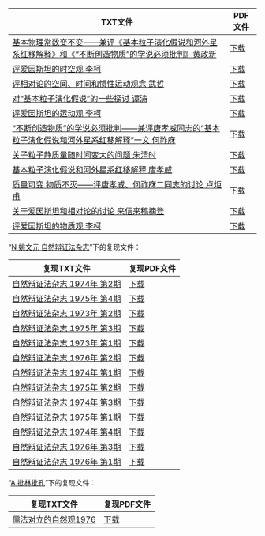 | TXT文件 | PDF文件 |
| ------- | ------- |
| [基本物理常数变不变——兼评《基本粒子演化假说和河外星系红移解释》和《“不断创造物质”的学说必须批判》黄政新](N%20%E5%A4%8D%E6%97%A6%E5%AD%A6%E6%8A%A5%E8%87%AA%E7%84%B6%E7%A7%91%E5%AD%A6%E7%89%88/%E5%9F%BA%E6%9C%AC%E7%89%A9%E7%90%86%E5%B8%B8%E6%95%B0%E5%8F%98%E4%B8%8D%E5%8F%98%E2%80%94%E2%80%94%E5%85%BC%E8%AF%84%E3%80%8A%E5%9F%BA%E6%9C%AC%E7%B2%92%E5%AD%90%E6%BC%94%E5%8C%96%E5%81%87%E8%AF%B4%E5%92%8C%E6%B2%B3%E5%A4%96%E6%98%9F%E7%B3%BB%E7%BA%A2%E7%A7%BB%E8%A7%A3%E9%87%8A%E3%80%8B%E5%92%8C%E3%80%8A%E2%80%9C%E4%B8%8D%E6%96%AD%E5%88%9B%E9%80%A0%E7%89%A9%E8%B4%A8%E2%80%9D%E7%9A%84%E5%AD%A6%E8%AF%B4%E5%BF%85%E9%A1%BB%E6%89%B9%E5%88%A4%E3%80%8B%E9%BB%84%E6%94%BF%E6%96%B0.txt) | [下载](N%20%E5%A4%8D%E6%97%A6%E5%AD%A6%E6%8A%A5%E8%87%AA%E7%84%B6%E7%A7%91%E5%AD%A6%E7%89%88/%E5%9F%BA%E6%9C%AC%E7%89%A9%E7%90%86%E5%B8%B8%E6%95%B0%E5%8F%98%E4%B8%8D%E5%8F%98%E2%80%94%E2%80%94%E5%85%BC%E8%AF%84%E3%80%8A%E5%9F%BA%E6%9C%AC%E7%B2%92%E5%AD%90%E6%BC%94%E5%8C%96%E5%81%87%E8%AF%B4%E5%92%8C%E6%B2%B3%E5%A4%96%E6%98%9F%E7%B3%BB%E7%BA%A2%E7%A7%BB%E8%A7%A3%E9%87%8A%E3%80%8B%E5%92%8C%E3%80%8A%E2%80%9C%E4%B8%8D%E6%96%AD%E5%88%9B%E9%80%A0%E7%89%A9%E8%B4%A8%E2%80%9D%E7%9A%84%E5%AD%A6%E8%AF%B4%E5%BF%85%E9%A1%BB%E6%89%B9%E5%88%A4%E3%80%8B%E9%BB%84%E6%94%BF%E6%96%B0.pdf) |
| [评爱因斯坦的时空观 李柯](N%20%E5%A4%8D%E6%97%A6%E5%AD%A6%E6%8A%A5%E8%87%AA%E7%84%B6%E7%A7%91%E5%AD%A6%E7%89%88/%E8%AF%84%E7%88%B1%E5%9B%A0%E6%96%AF%E5%9D%A6%E7%9A%84%E6%97%B6%E7%A9%BA%E8%A7%82%20%E6%9D%8E%E6%9F%AF.txt) | [下载](N%20%E5%A4%8D%E6%97%A6%E5%AD%A6%E6%8A%A5%E8%87%AA%E7%84%B6%E7%A7%91%E5%AD%A6%E7%89%88/%E8%AF%84%E7%88%B1%E5%9B%A0%E6%96%AF%E5%9D%A6%E7%9A%84%E6%97%B6%E7%A9%BA%E8%A7%82%20%E6%9D%8E%E6%9F%AF.pdf) |
| [评相对论的空间、时间和惯性运动观念 武哲](N%20%E5%A4%8D%E6%97%A6%E5%AD%A6%E6%8A%A5%E8%87%AA%E7%84%B6%E7%A7%91%E5%AD%A6%E7%89%88/%E8%AF%84%E7%9B%B8%E5%AF%B9%E8%AE%BA%E7%9A%84%E7%A9%BA%E9%97%B4%E3%80%81%E6%97%B6%E9%97%B4%E5%92%8C%E6%83%AF%E6%80%A7%E8%BF%90%E5%8A%A8%E8%A7%82%E5%BF%B5%20%E6%AD%A6%E5%93%B2.txt) | [下载](N%20%E5%A4%8D%E6%97%A6%E5%AD%A6%E6%8A%A5%E8%87%AA%E7%84%B6%E7%A7%91%E5%AD%A6%E7%89%88/%E8%AF%84%E7%9B%B8%E5%AF%B9%E8%AE%BA%E7%9A%84%E7%A9%BA%E9%97%B4%E3%80%81%E6%97%B6%E9%97%B4%E5%92%8C%E6%83%AF%E6%80%A7%E8%BF%90%E5%8A%A8%E8%A7%82%E5%BF%B5%20%E6%AD%A6%E5%93%B2.pdf) |
| [对“基本粒子演化假说”的一些探讨 谭涛](N%20%E5%A4%8D%E6%97%A6%E5%AD%A6%E6%8A%A5%E8%87%AA%E7%84%B6%E7%A7%91%E5%AD%A6%E7%89%88/%E5%AF%B9%E2%80%9C%E5%9F%BA%E6%9C%AC%E7%B2%92%E5%AD%90%E6%BC%94%E5%8C%96%E5%81%87%E8%AF%B4%E2%80%9D%E7%9A%84%E4%B8%80%E4%BA%9B%E6%8E%A2%E8%AE%A8%20%E8%B0%AD%E6%B6%9B.txt) | [下载](N%20%E5%A4%8D%E6%97%A6%E5%AD%A6%E6%8A%A5%E8%87%AA%E7%84%B6%E7%A7%91%E5%AD%A6%E7%89%88/%E5%AF%B9%E2%80%9C%E5%9F%BA%E6%9C%AC%E7%B2%92%E5%AD%90%E6%BC%94%E5%8C%96%E5%81%87%E8%AF%B4%E2%80%9D%E7%9A%84%E4%B8%80%E4%BA%9B%E6%8E%A2%E8%AE%A8%20%E8%B0%AD%E6%B6%9B.pdf) |
| [评爱因斯坦的运动观 李柯](N%20%E5%A4%8D%E6%97%A6%E5%AD%A6%E6%8A%A5%E8%87%AA%E7%84%B6%E7%A7%91%E5%AD%A6%E7%89%88/%E8%AF%84%E7%88%B1%E5%9B%A0%E6%96%AF%E5%9D%A6%E7%9A%84%E8%BF%90%E5%8A%A8%E8%A7%82%20%E6%9D%8E%E6%9F%AF.txt) | [下载](N%20%E5%A4%8D%E6%97%A6%E5%AD%A6%E6%8A%A5%E8%87%AA%E7%84%B6%E7%A7%91%E5%AD%A6%E7%89%88/%E8%AF%84%E7%88%B1%E5%9B%A0%E6%96%AF%E5%9D%A6%E7%9A%84%E8%BF%90%E5%8A%A8%E8%A7%82%20%E6%9D%8E%E6%9F%AF.pdf) |
| [“不断创造物质”的学说必须批判——兼评唐孝威同志的“基本粒子演化假说和河外星系红移解释”一文 何祚庥](N%20%E5%A4%8D%E6%97%A6%E5%AD%A6%E6%8A%A5%E8%87%AA%E7%84%B6%E7%A7%91%E5%AD%A6%E7%89%88/%E2%80%9C%E4%B8%8D%E6%96%AD%E5%88%9B%E9%80%A0%E7%89%A9%E8%B4%A8%E2%80%9D%E7%9A%84%E5%AD%A6%E8%AF%B4%E5%BF%85%E9%A1%BB%E6%89%B9%E5%88%A4%E2%80%94%E2%80%94%E5%85%BC%E8%AF%84%E5%94%90%E5%AD%9D%E5%A8%81%E5%90%8C%E5%BF%97%E7%9A%84%E2%80%9C%E5%9F%BA%E6%9C%AC%E7%B2%92%E5%AD%90%E6%BC%94%E5%8C%96%E5%81%87%E8%AF%B4%E5%92%8C%E6%B2%B3%E5%A4%96%E6%98%9F%E7%B3%BB%E7%BA%A2%E7%A7%BB%E8%A7%A3%E9%87%8A%E2%80%9D%E4%B8%80%E6%96%87%20%E4%BD%95%E7%A5%9A%E5%BA%A5.txt) | [下载](N%20%E5%A4%8D%E6%97%A6%E5%AD%A6%E6%8A%A5%E8%87%AA%E7%84%B6%E7%A7%91%E5%AD%A6%E7%89%88/%E2%80%9C%E4%B8%8D%E6%96%AD%E5%88%9B%E9%80%A0%E7%89%A9%E8%B4%A8%E2%80%9D%E7%9A%84%E5%AD%A6%E8%AF%B4%E5%BF%85%E9%A1%BB%E6%89%B9%E5%88%A4%E2%80%94%E2%80%94%E5%85%BC%E8%AF%84%E5%94%90%E5%AD%9D%E5%A8%81%E5%90%8C%E5%BF%97%E7%9A%84%E2%80%9C%E5%9F%BA%E6%9C%AC%E7%B2%92%E5%AD%90%E6%BC%94%E5%8C%96%E5%81%87%E8%AF%B4%E5%92%8C%E6%B2%B3%E5%A4%96%E6%98%9F%E7%B3%BB%E7%BA%A2%E7%A7%BB%E8%A7%A3%E9%87%8A%E2%80%9D%E4%B8%80%E6%96%87%20%E4%BD%95%E7%A5%9A%E5%BA%A5.pdf) |
| [关子粒子静质量随时间变大的问题 朱清时](N%20%E5%A4%8D%E6%97%A6%E5%AD%A6%E6%8A%A5%E8%87%AA%E7%84%B6%E7%A7%91%E5%AD%A6%E7%89%88/%E5%85%B3%E5%AD%90%E7%B2%92%E5%AD%90%E9%9D%99%E8%B4%A8%E9%87%8F%E9%9A%8F%E6%97%B6%E9%97%B4%E5%8F%98%E5%A4%A7%E7%9A%84%E9%97%AE%E9%A2%98%20%E6%9C%B1%E6%B8%85%E6%97%B6.txt) | [下载](N%20%E5%A4%8D%E6%97%A6%E5%AD%A6%E6%8A%A5%E8%87%AA%E7%84%B6%E7%A7%91%E5%AD%A6%E7%89%88/%E5%85%B3%E5%AD%90%E7%B2%92%E5%AD%90%E9%9D%99%E8%B4%A8%E9%87%8F%E9%9A%8F%E6%97%B6%E9%97%B4%E5%8F%98%E5%A4%A7%E7%9A%84%E9%97%AE%E9%A2%98%20%E6%9C%B1%E6%B8%85%E6%97%B6.pdf) |
| [基本粒子演化假说和河外星系红移解释 唐孝威](N%20%E5%A4%8D%E6%97%A6%E5%AD%A6%E6%8A%A5%E8%87%AA%E7%84%B6%E7%A7%91%E5%AD%A6%E7%89%88/%E5%9F%BA%E6%9C%AC%E7%B2%92%E5%AD%90%E6%BC%94%E5%8C%96%E5%81%87%E8%AF%B4%E5%92%8C%E6%B2%B3%E5%A4%96%E6%98%9F%E7%B3%BB%E7%BA%A2%E7%A7%BB%E8%A7%A3%E9%87%8A%20%E5%94%90%E5%AD%9D%E5%A8%81.txt) | [下载](N%20%E5%A4%8D%E6%97%A6%E5%AD%A6%E6%8A%A5%E8%87%AA%E7%84%B6%E7%A7%91%E5%AD%A6%E7%89%88/%E5%9F%BA%E6%9C%AC%E7%B2%92%E5%AD%90%E6%BC%94%E5%8C%96%E5%81%87%E8%AF%B4%E5%92%8C%E6%B2%B3%E5%A4%96%E6%98%9F%E7%B3%BB%E7%BA%A2%E7%A7%BB%E8%A7%A3%E9%87%8A%20%E5%94%90%E5%AD%9D%E5%A8%81.pdf) |
| [质量可变 物质不灭——评唐孝威、何祚庥二同志的讨论 卢炬甫](N%20%E5%A4%8D%E6%97%A6%E5%AD%A6%E6%8A%A5%E8%87%AA%E7%84%B6%E7%A7%91%E5%AD%A6%E7%89%88/%E8%B4%A8%E9%87%8F%E5%8F%AF%E5%8F%98%20%E7%89%A9%E8%B4%A8%E4%B8%8D%E7%81%AD%E2%80%94%E2%80%94%E8%AF%84%E5%94%90%E5%AD%9D%E5%A8%81%E3%80%81%E4%BD%95%E7%A5%9A%E5%BA%A5%E4%BA%8C%E5%90%8C%E5%BF%97%E7%9A%84%E8%AE%A8%E8%AE%BA%20%E5%8D%A2%E7%82%AC%E7%94%AB.txt) | [下载](N%20%E5%A4%8D%E6%97%A6%E5%AD%A6%E6%8A%A5%E8%87%AA%E7%84%B6%E7%A7%91%E5%AD%A6%E7%89%88/%E8%B4%A8%E9%87%8F%E5%8F%AF%E5%8F%98%20%E7%89%A9%E8%B4%A8%E4%B8%8D%E7%81%AD%E2%80%94%E2%80%94%E8%AF%84%E5%94%90%E5%AD%9D%E5%A8%81%E3%80%81%E4%BD%95%E7%A5%9A%E5%BA%A5%E4%BA%8C%E5%90%8C%E5%BF%97%E7%9A%84%E8%AE%A8%E8%AE%BA%20%E5%8D%A2%E7%82%AC%E7%94%AB.pdf) |
| [关于爱因斯坦和相对论的讨论 来信来稿摘登](N%20%E5%A4%8D%E6%97%A6%E5%AD%A6%E6%8A%A5%E8%87%AA%E7%84%B6%E7%A7%91%E5%AD%A6%E7%89%88/%E5%85%B3%E4%BA%8E%E7%88%B1%E5%9B%A0%E6%96%AF%E5%9D%A6%E5%92%8C%E7%9B%B8%E5%AF%B9%E8%AE%BA%E7%9A%84%E8%AE%A8%E8%AE%BA%20%E6%9D%A5%E4%BF%A1%E6%9D%A5%E7%A8%BF%E6%91%98%E7%99%BB.txt) | [下载](N%20%E5%A4%8D%E6%97%A6%E5%AD%A6%E6%8A%A5%E8%87%AA%E7%84%B6%E7%A7%91%E5%AD%A6%E7%89%88/%E5%85%B3%E4%BA%8E%E7%88%B1%E5%9B%A0%E6%96%AF%E5%9D%A6%E5%92%8C%E7%9B%B8%E5%AF%B9%E8%AE%BA%E7%9A%84%E8%AE%A8%E8%AE%BA%20%E6%9D%A5%E4%BF%A1%E6%9D%A5%E7%A8%BF%E6%91%98%E7%99%BB.pdf) |
| [评爱因斯坦的物质观 李柯](N%20%E5%A4%8D%E6%97%A6%E5%AD%A6%E6%8A%A5%E8%87%AA%E7%84%B6%E7%A7%91%E5%AD%A6%E7%89%88/%E8%AF%84%E7%88%B1%E5%9B%A0%E6%96%AF%E5%9D%A6%E7%9A%84%E7%89%A9%E8%B4%A8%E8%A7%82%20%E6%9D%8E%E6%9F%AF.txt) | [下载](N%20%E5%A4%8D%E6%97%A6%E5%AD%A6%E6%8A%A5%E8%87%AA%E7%84%B6%E7%A7%91%E5%AD%A6%E7%89%88/%E8%AF%84%E7%88%B1%E5%9B%A0%E6%96%AF%E5%9D%A6%E7%9A%84%E7%89%A9%E8%B4%A8%E8%A7%82%20%E6%9D%8E%E6%9F%AF.pdf) |

“[N 姚文元 自然辩证法杂志](../N%20%E5%A7%9A%E6%96%87%E5%85%83%20%E8%87%AA%E7%84%B6%E8%BE%A9%E8%AF%81%E6%B3%95%E6%9D%82%E5%BF%97)”下的复现文件：

| 复现TXT文件 | 复现PDF文件 |
| ------- | ------- |
| [自然辩证法杂志 1974年 第2期](../N%20%E5%A7%9A%E6%96%87%E5%85%83%20%E8%87%AA%E7%84%B6%E8%BE%A9%E8%AF%81%E6%B3%95%E6%9D%82%E5%BF%97/%E8%87%AA%E7%84%B6%E8%BE%A9%E8%AF%81%E6%B3%95%E6%9D%82%E5%BF%97%201974%E5%B9%B4%20%E7%AC%AC2%E6%9C%9F.txt) | [下载](../N%20%E5%A7%9A%E6%96%87%E5%85%83%20%E8%87%AA%E7%84%B6%E8%BE%A9%E8%AF%81%E6%B3%95%E6%9D%82%E5%BF%97/%E8%87%AA%E7%84%B6%E8%BE%A9%E8%AF%81%E6%B3%95%E6%9D%82%E5%BF%97%201974%E5%B9%B4%20%E7%AC%AC2%E6%9C%9F.pdf) |
| [自然辩证法杂志 1975年 第4期](../N%20%E5%A7%9A%E6%96%87%E5%85%83%20%E8%87%AA%E7%84%B6%E8%BE%A9%E8%AF%81%E6%B3%95%E6%9D%82%E5%BF%97/%E8%87%AA%E7%84%B6%E8%BE%A9%E8%AF%81%E6%B3%95%E6%9D%82%E5%BF%97%201975%E5%B9%B4%20%E7%AC%AC4%E6%9C%9F.txt) | [下载](../N%20%E5%A7%9A%E6%96%87%E5%85%83%20%E8%87%AA%E7%84%B6%E8%BE%A9%E8%AF%81%E6%B3%95%E6%9D%82%E5%BF%97/%E8%87%AA%E7%84%B6%E8%BE%A9%E8%AF%81%E6%B3%95%E6%9D%82%E5%BF%97%201975%E5%B9%B4%20%E7%AC%AC4%E6%9C%9F.pdf) |
| [自然辩证法杂志 1973年 第2期](../N%20%E5%A7%9A%E6%96%87%E5%85%83%20%E8%87%AA%E7%84%B6%E8%BE%A9%E8%AF%81%E6%B3%95%E6%9D%82%E5%BF%97/%E8%87%AA%E7%84%B6%E8%BE%A9%E8%AF%81%E6%B3%95%E6%9D%82%E5%BF%97%201973%E5%B9%B4%20%E7%AC%AC2%E6%9C%9F.txt) | [下载](../N%20%E5%A7%9A%E6%96%87%E5%85%83%20%E8%87%AA%E7%84%B6%E8%BE%A9%E8%AF%81%E6%B3%95%E6%9D%82%E5%BF%97/%E8%87%AA%E7%84%B6%E8%BE%A9%E8%AF%81%E6%B3%95%E6%9D%82%E5%BF%97%201973%E5%B9%B4%20%E7%AC%AC2%E6%9C%9F.pdf) |
| [自然辩证法杂志 1975年 第3期](../N%20%E5%A7%9A%E6%96%87%E5%85%83%20%E8%87%AA%E7%84%B6%E8%BE%A9%E8%AF%81%E6%B3%95%E6%9D%82%E5%BF%97/%E8%87%AA%E7%84%B6%E8%BE%A9%E8%AF%81%E6%B3%95%E6%9D%82%E5%BF%97%201975%E5%B9%B4%20%E7%AC%AC3%E6%9C%9F.txt) | [下载](../N%20%E5%A7%9A%E6%96%87%E5%85%83%20%E8%87%AA%E7%84%B6%E8%BE%A9%E8%AF%81%E6%B3%95%E6%9D%82%E5%BF%97/%E8%87%AA%E7%84%B6%E8%BE%A9%E8%AF%81%E6%B3%95%E6%9D%82%E5%BF%97%201975%E5%B9%B4%20%E7%AC%AC3%E6%9C%9F.pdf) |
| [自然辩证法杂志 1973年 第1期](../N%20%E5%A7%9A%E6%96%87%E5%85%83%20%E8%87%AA%E7%84%B6%E8%BE%A9%E8%AF%81%E6%B3%95%E6%9D%82%E5%BF%97/%E8%87%AA%E7%84%B6%E8%BE%A9%E8%AF%81%E6%B3%95%E6%9D%82%E5%BF%97%201973%E5%B9%B4%20%E7%AC%AC1%E6%9C%9F.txt) | [下载](../N%20%E5%A7%9A%E6%96%87%E5%85%83%20%E8%87%AA%E7%84%B6%E8%BE%A9%E8%AF%81%E6%B3%95%E6%9D%82%E5%BF%97/%E8%87%AA%E7%84%B6%E8%BE%A9%E8%AF%81%E6%B3%95%E6%9D%82%E5%BF%97%201973%E5%B9%B4%20%E7%AC%AC1%E6%9C%9F.pdf) |
| [自然辩证法杂志 1976年 第2期](../N%20%E5%A7%9A%E6%96%87%E5%85%83%20%E8%87%AA%E7%84%B6%E8%BE%A9%E8%AF%81%E6%B3%95%E6%9D%82%E5%BF%97/%E8%87%AA%E7%84%B6%E8%BE%A9%E8%AF%81%E6%B3%95%E6%9D%82%E5%BF%97%201976%E5%B9%B4%20%E7%AC%AC2%E6%9C%9F.txt) | [下载](../N%20%E5%A7%9A%E6%96%87%E5%85%83%20%E8%87%AA%E7%84%B6%E8%BE%A9%E8%AF%81%E6%B3%95%E6%9D%82%E5%BF%97/%E8%87%AA%E7%84%B6%E8%BE%A9%E8%AF%81%E6%B3%95%E6%9D%82%E5%BF%97%201976%E5%B9%B4%20%E7%AC%AC2%E6%9C%9F.pdf) |
| [自然辩证法杂志 1974年 第1期](../N%20%E5%A7%9A%E6%96%87%E5%85%83%20%E8%87%AA%E7%84%B6%E8%BE%A9%E8%AF%81%E6%B3%95%E6%9D%82%E5%BF%97/%E8%87%AA%E7%84%B6%E8%BE%A9%E8%AF%81%E6%B3%95%E6%9D%82%E5%BF%97%201974%E5%B9%B4%20%E7%AC%AC1%E6%9C%9F.txt) | [下载](../N%20%E5%A7%9A%E6%96%87%E5%85%83%20%E8%87%AA%E7%84%B6%E8%BE%A9%E8%AF%81%E6%B3%95%E6%9D%82%E5%BF%97/%E8%87%AA%E7%84%B6%E8%BE%A9%E8%AF%81%E6%B3%95%E6%9D%82%E5%BF%97%201974%E5%B9%B4%20%E7%AC%AC1%E6%9C%9F.pdf) |
| [自然辩证法杂志 1975年 第2期](../N%20%E5%A7%9A%E6%96%87%E5%85%83%20%E8%87%AA%E7%84%B6%E8%BE%A9%E8%AF%81%E6%B3%95%E6%9D%82%E5%BF%97/%E8%87%AA%E7%84%B6%E8%BE%A9%E8%AF%81%E6%B3%95%E6%9D%82%E5%BF%97%201975%E5%B9%B4%20%E7%AC%AC2%E6%9C%9F.txt) | [下载](../N%20%E5%A7%9A%E6%96%87%E5%85%83%20%E8%87%AA%E7%84%B6%E8%BE%A9%E8%AF%81%E6%B3%95%E6%9D%82%E5%BF%97/%E8%87%AA%E7%84%B6%E8%BE%A9%E8%AF%81%E6%B3%95%E6%9D%82%E5%BF%97%201975%E5%B9%B4%20%E7%AC%AC2%E6%9C%9F.pdf) |
| [自然辩证法杂志 1974年 第3期](../N%20%E5%A7%9A%E6%96%87%E5%85%83%20%E8%87%AA%E7%84%B6%E8%BE%A9%E8%AF%81%E6%B3%95%E6%9D%82%E5%BF%97/%E8%87%AA%E7%84%B6%E8%BE%A9%E8%AF%81%E6%B3%95%E6%9D%82%E5%BF%97%201974%E5%B9%B4%20%E7%AC%AC3%E6%9C%9F.txt) | [下载](../N%20%E5%A7%9A%E6%96%87%E5%85%83%20%E8%87%AA%E7%84%B6%E8%BE%A9%E8%AF%81%E6%B3%95%E6%9D%82%E5%BF%97/%E8%87%AA%E7%84%B6%E8%BE%A9%E8%AF%81%E6%B3%95%E6%9D%82%E5%BF%97%201974%E5%B9%B4%20%E7%AC%AC3%E6%9C%9F.pdf) |
| [自然辩证法杂志 1975年 第1期](../N%20%E5%A7%9A%E6%96%87%E5%85%83%20%E8%87%AA%E7%84%B6%E8%BE%A9%E8%AF%81%E6%B3%95%E6%9D%82%E5%BF%97/%E8%87%AA%E7%84%B6%E8%BE%A9%E8%AF%81%E6%B3%95%E6%9D%82%E5%BF%97%201975%E5%B9%B4%20%E7%AC%AC1%E6%9C%9F.txt) | [下载](../N%20%E5%A7%9A%E6%96%87%E5%85%83%20%E8%87%AA%E7%84%B6%E8%BE%A9%E8%AF%81%E6%B3%95%E6%9D%82%E5%BF%97/%E8%87%AA%E7%84%B6%E8%BE%A9%E8%AF%81%E6%B3%95%E6%9D%82%E5%BF%97%201975%E5%B9%B4%20%E7%AC%AC1%E6%9C%9F.pdf) |
| [自然辩证法杂志 1974年 第4期](../N%20%E5%A7%9A%E6%96%87%E5%85%83%20%E8%87%AA%E7%84%B6%E8%BE%A9%E8%AF%81%E6%B3%95%E6%9D%82%E5%BF%97/%E8%87%AA%E7%84%B6%E8%BE%A9%E8%AF%81%E6%B3%95%E6%9D%82%E5%BF%97%201974%E5%B9%B4%20%E7%AC%AC4%E6%9C%9F.txt) | [下载](../N%20%E5%A7%9A%E6%96%87%E5%85%83%20%E8%87%AA%E7%84%B6%E8%BE%A9%E8%AF%81%E6%B3%95%E6%9D%82%E5%BF%97/%E8%87%AA%E7%84%B6%E8%BE%A9%E8%AF%81%E6%B3%95%E6%9D%82%E5%BF%97%201974%E5%B9%B4%20%E7%AC%AC4%E6%9C%9F.pdf) |
| [自然辩证法杂志 1976年 第3期](../N%20%E5%A7%9A%E6%96%87%E5%85%83%20%E8%87%AA%E7%84%B6%E8%BE%A9%E8%AF%81%E6%B3%95%E6%9D%82%E5%BF%97/%E8%87%AA%E7%84%B6%E8%BE%A9%E8%AF%81%E6%B3%95%E6%9D%82%E5%BF%97%201976%E5%B9%B4%20%E7%AC%AC3%E6%9C%9F.txt) | [下载](../N%20%E5%A7%9A%E6%96%87%E5%85%83%20%E8%87%AA%E7%84%B6%E8%BE%A9%E8%AF%81%E6%B3%95%E6%9D%82%E5%BF%97/%E8%87%AA%E7%84%B6%E8%BE%A9%E8%AF%81%E6%B3%95%E6%9D%82%E5%BF%97%201976%E5%B9%B4%20%E7%AC%AC3%E6%9C%9F.pdf) |
| [自然辩证法杂志 1976年 第1期](../N%20%E5%A7%9A%E6%96%87%E5%85%83%20%E8%87%AA%E7%84%B6%E8%BE%A9%E8%AF%81%E6%B3%95%E6%9D%82%E5%BF%97/%E8%87%AA%E7%84%B6%E8%BE%A9%E8%AF%81%E6%B3%95%E6%9D%82%E5%BF%97%201976%E5%B9%B4%20%E7%AC%AC1%E6%9C%9F.txt) | [下载](../N%20%E5%A7%9A%E6%96%87%E5%85%83%20%E8%87%AA%E7%84%B6%E8%BE%A9%E8%AF%81%E6%B3%95%E6%9D%82%E5%BF%97/%E8%87%AA%E7%84%B6%E8%BE%A9%E8%AF%81%E6%B3%95%E6%9D%82%E5%BF%97%201976%E5%B9%B4%20%E7%AC%AC1%E6%9C%9F.pdf) |

“[A 批林批孔](../A%20%E6%89%B9%E6%9E%97%E6%89%B9%E5%AD%94)”下的复现文件：

| 复现TXT文件 | 复现PDF文件 |
| ------- | ------- |
| [儒法对立的自然观1976](../A%20%E6%89%B9%E6%9E%97%E6%89%B9%E5%AD%94/%E5%84%92%E6%B3%95%E5%AF%B9%E7%AB%8B%E7%9A%84%E8%87%AA%E7%84%B6%E8%A7%821976.txt) | [下载](../A%20%E6%89%B9%E6%9E%97%E6%89%B9%E5%AD%94/%E5%84%92%E6%B3%95%E5%AF%B9%E7%AB%8B%E7%9A%84%E8%87%AA%E7%84%B6%E8%A7%821976.pdf) |
